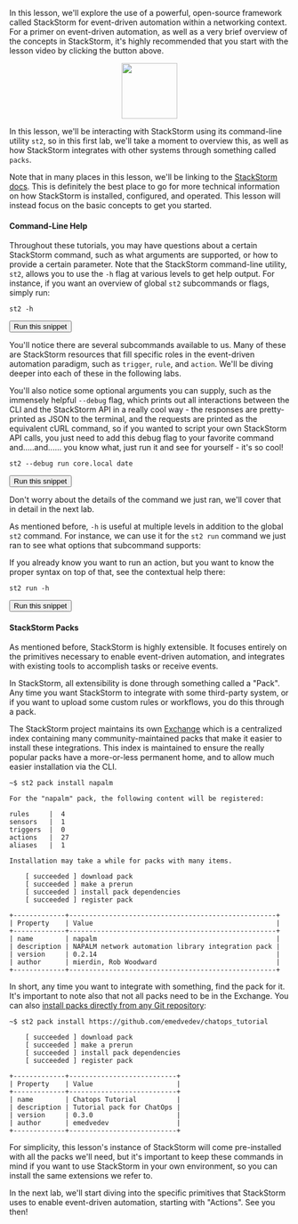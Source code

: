 In this lesson, we'll explore the use of a powerful, open-source framework called StackStorm for event-driven automation within a networking context. For a primer on event-driven automation, as well as a very brief overview of the concepts in StackStorm, it's highly recommended that you start with the lesson video by clicking the button above.

<div style="text-align:center;"><img src="https://raw.githubusercontent.com/nre-learning/nrelabs-curriculum/v0.3.2/lessons/lesson-15/st2.jpeg" width="100"></div>

In this lesson, we'll be interacting with StackStorm using its command-line utility `st2`, so in this first lab, we'll take a moment to overview this, as well
as how StackStorm integrates with other systems through something called `packs`.

Note that in many places in this lesson, we'll be linking to the [StackStorm docs](https://docs.stackstorm.com/).
This is definitely the best place to go for more technical information on how StackStorm is installed, configured,
and operated. This lesson will instead focus on the basic concepts to get you started.


#### Command-Line Help

Throughout these tutorials, you may have questions about a certain StackStorm command, such as what arguments are supported,
or how to provide a certain parameter. Note that the StackStorm command-line utility, `st2`, allows you to use the `-h`
flag at various levels to get help output. For instance, if you want an overview of global `st2` subcommands or flags, simply run:

```
st2 -h
```
<button type="button" class="btn btn-primary btn-sm" onclick="runSnippetInTab('st2', this)">Run this snippet</button>

You'll notice there are several subcommands available to us. Many of these are StackStorm resources that fill specific roles in the event-driven
automation paradigm, such as `trigger`, `rule`, and `action`. We'll be diving deeper into each of these in the following labs.

You'll also notice some optional arguments you can supply, such as the immensely helpful `--debug` flag, which prints out all interactions
between the CLI and the StackStorm API in a really cool way - the responses are pretty-printed as JSON to the terminal, and the requests
are printed as the equivalent cURL command, so if you wanted to script your own StackStorm API calls, you just need to add this debug flag
to your favorite command and.....and...... you know what, just run it and see for yourself - it's so cool!

```
st2 --debug run core.local date
```
<button type="button" class="btn btn-primary btn-sm" onclick="runSnippetInTab('st2', this)">Run this snippet</button>

Don't worry about the details of the command we just ran, we'll cover that in detail in the next lab.

As mentioned before, `-h` is useful at multiple levels in addition to the global `st2` command. For instance, we can use it for the `st2 run` command
we just ran to see what options that subcommand supports:


If you already know you want to run an action, but you want to know the proper syntax on top of that, see the contextual help there:

```
st2 run -h
```
<button type="button" class="btn btn-primary btn-sm" onclick="runSnippetInTab('st2', this)">Run this snippet</button>


#### StackStorm Packs

As mentioned before, StackStorm is highly extensible. It focuses entirely on the primitives necessary to enable event-driven automation,
and integrates with existing tools to accomplish tasks or receive events.

In StackStorm, all extensibility is done through something called a "Pack". Any time you want StackStorm to integrate with some
third-party system, or if you want to upload some custom rules or workflows, you do this through a pack.

The StackStorm project maintains its own [Exchange](https://exchange.stackstorm.org/) which is a centralized index containing many community-maintained packs
that make it easier to install these integrations. This index is maintained to ensure the really popular packs have a more-or-less permanent home, and to allow
much easier installation via the CLI.

```
~$ st2 pack install napalm

For the "napalm" pack, the following content will be registered:

rules     |  4
sensors   |  1
triggers  |  0
actions   |  27
aliases   |  1

Installation may take a while for packs with many items.

	[ succeeded ] download pack
	[ succeeded ] make a prerun
	[ succeeded ] install pack dependencies
	[ succeeded ] register pack

+-------------+----------------------------------------------------+
| Property    | Value                                              |
+-------------+----------------------------------------------------+
| name        | napalm                                             |
| description | NAPALM network automation library integration pack |
| version     | 0.2.14                                             |
| author      | mierdin, Rob Woodward                              |
+-------------+----------------------------------------------------+
```

In short, any time you want to integrate with something, find the pack for it. It's important to note also that not all packs need to be in the Exchange.
You can also [install packs directly from any Git repository](https://docs.stackstorm.com/packs.html#installing-a-pack):

```
~$ st2 pack install https://github.com/emedvedev/chatops_tutorial

	[ succeeded ] download pack
	[ succeeded ] make a prerun
	[ succeeded ] install pack dependencies
	[ succeeded ] register pack

+-------------+---------------------------+
| Property    | Value                     |
+-------------+---------------------------+
| name        | Chatops Tutorial          |
| description | Tutorial pack for ChatOps |
| version     | 0.3.0                     |
| author      | emedvedev                 |
+-------------+---------------------------+
```

For simplicity, this lesson's instance of StackStorm will come pre-installed with all the packs we'll need, but it's important to keep these commands in mind if you want to use StackStorm in your own environment, so you can install the same extensions we refer to.

In the next lab, we'll start diving into the specific primitives that StackStorm uses to enable event-driven automation, starting with "Actions". See you then!
